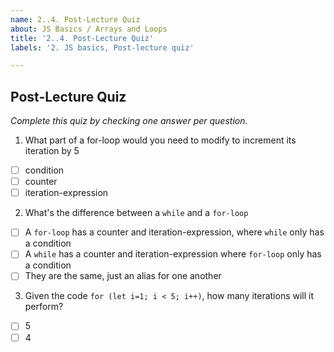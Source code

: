 ```yaml
---
name: 2..4. Post-Lecture Quiz
about: JS Basics / Arrays and Loops
title: '2..4. Post-Lecture Quiz'
labels: '2. JS basics, Post-lecture quiz'

---
```

## Post-Lecture Quiz

*Complete this quiz by checking one answer per question.*

1. What part of a for-loop would you need to modify to increment its iteration by 5

- [ ] condition
- [ ] counter
- [ ] iteration-expression

2. What's the difference between a `while` and a `for-loop`

- [ ] A `for-loop` has a counter and iteration-expression, where `while` only has a condition
- [ ] A `while` has a counter and iteration-expression where `for-loop` only has a condition
- [ ] They are the same, just an alias for one another

3. Given the code `for (let i=1; i < 5; i++)`, how many iterations will it perform?
   
- [ ] 5
- [ ] 4
